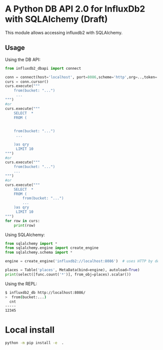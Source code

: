 # A Python DB API 2.0 for InfluxDb2 with SQLAlchemy (Draft)

This module allows accessing influxdb2 with SQLAlchemy.

## Usage ##

Using the DB API:

```python
from influxdb2_dbapi import connect

conn = connect(host='localhost', port=8086,scheme='http',org=..,token=..)
curs = conn.cursor()
curs.execute("""
    from(bucket: "...")
     ...
""")
#or 
curs.execute("""
    SELECT  * 
    FROM (
        
    
    from(bucket: "...")
     ...

    )as qry
     LIMIT 10
""")
#or
curs.execute(""" 
    from(bucket: "...")
    ...
""")
#or
curs.execute("""
    SELECT  * 
    FROM (
        from(bucket: "...")
        ...
    )as qry
     LIMIT 10
""")
for row in curs:
    print(row)
```

Using SQLAlchemy:

```python
from sqlalchemy import *
from sqlalchemy.engine import create_engine
from sqlalchemy.schema import *

engine = create_engine('influxdb2://localhost:8086')  # uses HTTP by default :( 

places = Table('places', MetaData(bind=engine), autoload=True)
print(select([func.count('*')], from_obj=places).scalar())
```

Using the REPL:

```bash
$ influxdb2_db http://localhost:8086/
>  from(bucket:...)
  cnt
-----
12345
```


# Local install

```bash
python -m pip install -e  .
```
